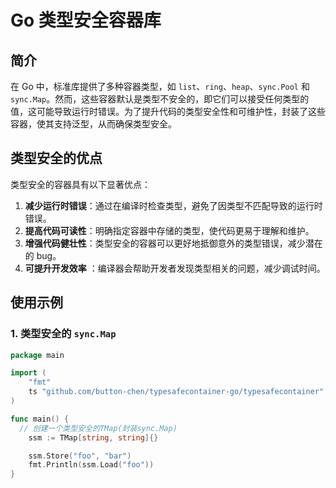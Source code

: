 # Go 类型安全容器库

## 简介
在 Go 中，标准库提供了多种容器类型，如 `list`、`ring`、`heap`、`sync.Pool` 和 `sync.Map`。然而，这些容器默认是类型不安全的，即它们可以接受任何类型的值，这可能导致运行时错误。为了提升代码的类型安全性和可维护性，封装了这些容器，使其支持泛型，从而确保类型安全。

## 类型安全的优点
类型安全的容器具有以下显著优点：
1. **减少运行时错误**：通过在编译时检查类型，避免了因类型不匹配导致的运行时错误。
2. **提高代码可读性**：明确指定容器中存储的类型，使代码更易于理解和维护。
3. **增强代码健壮性**：类型安全的容器可以更好地抵御意外的类型错误，减少潜在的 bug。
4. **可提升开发效率**  ：编译器会帮助开发者发现类型相关的问题，减少调试时间。

## 使用示例

### 1. 类型安全的 `sync.Map`

```go
package main

import (
    "fmt"
    ts "github.com/button-chen/typesafecontainer-go/typesafecontainer"
)

func main() {
  // 创建一个类型安全的TMap(封装sync.Map)
	ssm := TMap[string, string]{}

	ssm.Store("foo", "bar")
	fmt.Println(ssm.Load("foo"))
}
